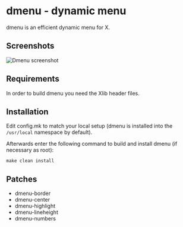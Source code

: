 # dmenu - dynamic menu
dmenu is an efficient dynamic menu for X.

## Screenshots
![Dmenu screenshot](https://i.imgur.com/HCSZNun.png)

## Requirements
In order to build dmenu you need the Xlib header files.


## Installation
Edit config.mk to match your local setup (dmenu is installed into the `/usr/local` namespace by default).

Afterwards enter the following command to build and install dmenu
(if necessary as root):
```
make clean install
```
## Patches
 - dmenu-border
 - dmenu-center
 - dmenu-highlight
 - dmenu-lineheight
 - dmenu-numbers
